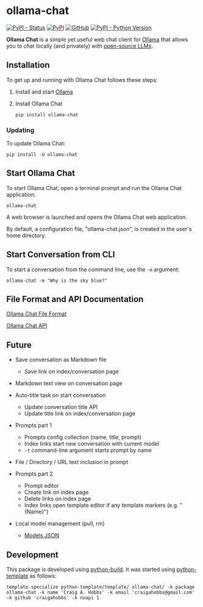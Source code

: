 # ollama-chat

[![PyPI - Status](https://img.shields.io/pypi/status/ollama-chat)](https://pypi.org/project/ollama-chat/)
[![PyPI](https://img.shields.io/pypi/v/ollama-chat)](https://pypi.org/project/ollama-chat/)
[![GitHub](https://img.shields.io/github/license/craigahobbs/ollama-chat)](https://github.com/craigahobbs/ollama-chat/blob/main/LICENSE)
[![PyPI - Python Version](https://img.shields.io/pypi/pyversions/ollama-chat)](https://pypi.org/project/ollama-chat/)

**Ollama Chat** is a simple yet useful web chat client for
[Ollama](https://ollama.com)
that allows you to chat locally (and privately) with
[open-source LLMs](https://ollama.com/library).


## Installation

To get up and running with Ollama Chat follows these steps:

1. Install and start [Ollama](https://ollama.com)

2. Install Ollama Chat

   ~~~
   pip install ollama-chat
   ~~~


### Updating

To update Ollama Chat:

~~~
pip install -U ollama-chat
~~~


## Start Ollama Chat

To start Ollama Chat, open a terminal prompt and run the Ollama Chat application:

~~~
ollama-chat
~~~

A web browser is launched and opens the Ollama Chat web application.

By default, a configuration file, "ollama-chat.json", is created in the user's home directory.


## Start Conversation from CLI

To start a conversation from the command line, use the `-m` argument:

~~~
ollama-chat -m "Why is the sky blue?"
~~~


## File Format and API Documentation

[Ollama Chat File Format](https://craigahobbs.github.io/ollama-chat/api.html#var.vName='OllamaChatConfig')

[Ollama Chat API](https://craigahobbs.github.io/ollama-chat/api.html)


## Future

- Save conversation as Markdown file
  - Save link on index/conversation page

- Markdown text view on conversation page

- Auto-title task on start conversation
  - Update conversation title API
  - Update title link on index/conversation page

- Prompts part 1
  - Prompts config collection (name, title, prompt)
  - Index links start new conversation with current model
  - `-t` command-line argument starts prompt by name

- File / Directory / URL text inclusion in prompt

- Prompts part 2
  - Prompt editor
  - Create link on index page
  - Delete links on index page
  - Index links open template editor if any template markers (e.g. "{Name}")

- Local model management (pull, rm)
  - [Models JSON](https://huggingface.co/api/models)


## Development

This package is developed using [python-build](https://github.com/craigahobbs/python-build#readme).
It was started using [python-template](https://github.com/craigahobbs/python-template#readme) as follows:

~~~
template-specialize python-template/template/ ollama-chat/ -k package ollama-chat -k name 'Craig A. Hobbs' -k email 'craigahobbs@gmail.com' -k github 'craigahobbs' -k noapi 1
~~~
